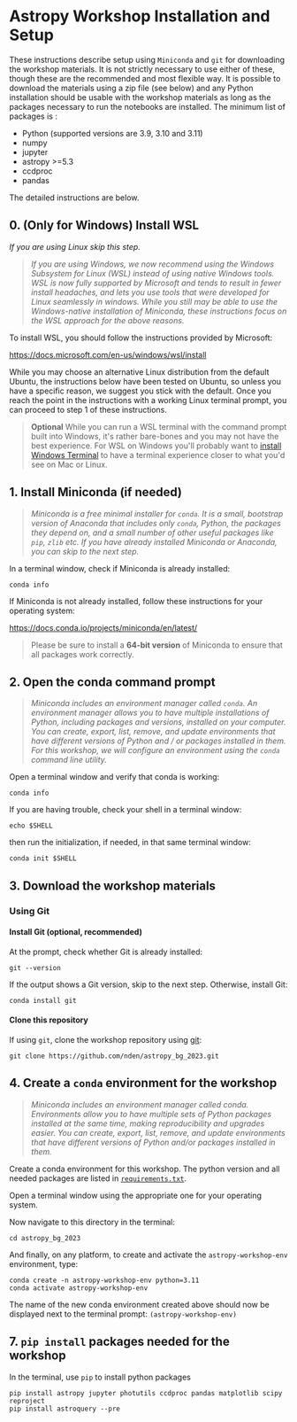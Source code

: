 # Astropy Workshop Installation and Setup

These instructions describe setup using `Miniconda` and `git` for downloading the workshop materials. It is
not strictly necessary to use either of these, though these are the recommended and most flexible way. It is 
possible to download the materials using a zip file (see below) and any Python installation should be usable
with the workshop materials as long as the packages necessary to run the notebooks are installed. The minimum 
list of packages is : 

- Python (supported versions are 3.9, 3.10 and 3.11)
- numpy
- jupyter
- astropy >=5.3
- ccdproc
- pandas

The detailed instructions are below.

## 0. (Only for Windows) Install WSL

*If you are using Linux skip this step.*

> *If you are using Windows, we now recommend using the Windows Subsystem for Linux (WSL) instead of using native
Windows tools. WSL is now fully supported by Microsoft and tends to result in fewer install headaches, and lets you use
tools that were developed for Linux seamlessly in windows. While you still may be able to use the Windows-native
installation of Miniconda, these instructions focus on the WSL approach for the above reasons.*

To install WSL, you should follow the instructions provided by Microsoft:

https://docs.microsoft.com/en-us/windows/wsl/install

While you may choose an alternative Linux distribution from the default Ubuntu, the instructions below have been tested
on Ubuntu, so unless you have a specific reason, we suggest you stick with the default. Once you reach the point in the
instructions with a working Linux terminal prompt, you can proceed to step 1 of these instructions.

> **Optional** While you can run a WSL terminal with the command prompt built into Windows, it's rather bare-bones and
> you
> may not have the best experience. For WSL on Windows you'll probably want
> to [install Windows Terminal](https://docs.microsoft.com/en-us/windows/terminal/install) to have a terminal experience
> closer to what you'd see on Mac or Linux.

## 1. Install Miniconda (if needed)

> *Miniconda is a free minimal installer for `conda`. It is a small, bootstrap version of Anaconda that includes
only `conda`, Python, the packages they depend on, and a small number of other useful packages like `pip`, `zlib` etc.
If you have already installed Miniconda or Anaconda, you can skip to the next step.*

In a terminal window, check if Miniconda is already installed:

```shell
conda info
```

If Miniconda is not already installed, follow these instructions for your operating system:

https://docs.conda.io/projects/miniconda/en/latest/

> Please be sure to install a **64-bit version** of Miniconda to ensure that all packages work correctly.

## 2. Open the conda command prompt

> *Miniconda includes an environment manager called `conda`. An environment manager allows you to have multiple
installations of Python, including packages and versions, installed on your computer. You can create, export, list,
remove, and update environments that have different versions of Python and / or packages installed in them. For this
workshop, we will configure an environment using the `conda` command line utility.*

Open a terminal window and verify that conda is working:

```shell
conda info
```

If you are having trouble, check your shell in a terminal window:

```shell
echo $SHELL
```

then run the initialization, if needed, in that same terminal window:

```shell
conda init $SHELL
```

## 3. Download the workshop materials

### Using Git

#### Install Git (optional, recommended)

At the prompt, check whether Git is already installed:

```shell
git --version
```

If the output shows a Git version, skip to the next step. Otherwise, install Git:

```shell
conda install git
```

#### Clone this repository

If using `git`, clone the workshop repository using
[git](https://help.github.com/articles/set-up-git/):

```shell
git clone https://github.com/nden/astropy_bg_2023.git
```

## 4. Create a `conda` environment for the workshop

> *Miniconda includes an environment manager called conda. Environments allow you to have multiple sets of Python
packages installed at the same time, making reproducibility and upgrades easier. You can create, export, list, remove,
and update environments that have different versions of Python and/or packages installed in them.*

Create a conda environment for this workshop. The python version and all needed packages are listed in
[`requirements.txt`](https://github.com/nden/astropy_bg_2023/blob/main/00-Install/requirements.txt).

Open a terminal window using the appropriate one for your operating system.

Now navigate to this directory in the terminal:

```shell
cd astropy_bg_2023
```

And finally, on any platform, to create and activate the `astropy-workshop-env` environment, type:

```shell
conda create -n astropy-workshop-env python=3.11
conda activate astropy-workshop-env
```

The name of the new conda environment created above should now be displayed next to the terminal
prompt: `(astropy-workshop-env)`

## 7. `pip install` packages needed for the workshop

In the terminal, use `pip` to install python packages

```shell
pip install astropy jupyter photutils ccdproc pandas matplotlib scipy reproject
pip install astroquery --pre
```

